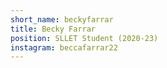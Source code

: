 ```yaml
---
short_name: beckyfarrar
title: Becky Farrar
position: SLLET Student (2020-23)
instagram: beccafarrar22
---
```


